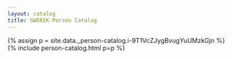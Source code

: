 ```yaml
---
layout: catalog
title: SWERIK Person Catalog
---
```

{% assign p = site.data._person-catalog.i-9T1VcZJygBvugYuUMzkGjn %}
{% include person-catalog.html p=p %}

